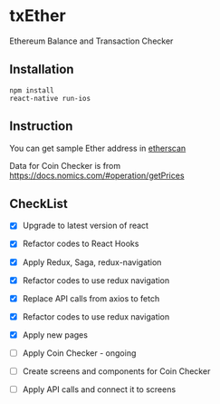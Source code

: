 # txEther
Ethereum Balance and Transaction Checker
## Installation
```
npm install
react-native run-ios
```

## Instruction
You can get sample Ether address in [etherscan](https://etherscan.io/accounts)

Data for Coin Checker is from https://docs.nomics.com/#operation/getPrices

## CheckList
* [x] Upgrade to latest version of react
* [x] Refactor codes to React Hooks
* [x] Apply Redux, Saga, redux-navigation
* [x] Refactor codes to use redux navigation
* [x] Replace API calls from axios to fetch
* [x] Refactor codes to use redux navigation
* [x] Apply new pages
* [ ] Apply Coin Checker - ongoing
* [ ] Create screens and components for Coin Checker
* [ ] Apply API calls and connect it to screens

